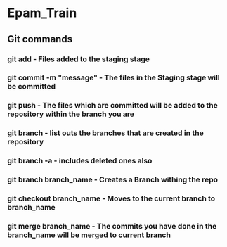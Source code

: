 # Epam_Train

## Git commands

### git add - Files added to the staging stage
### git commit -m "message" - The files in the Staging stage will be committed
### git push - The files which are committed will be added to the repository within the branch you are

### git branch - list outs the branches that are created in the repository
### git branch -a - includes deleted ones also
### git branch branch_name - Creates a Branch withing the repo
### git checkout branch_name - Moves to the current branch to branch_name
### git merge branch_name - The commits you have done in the branch_name will be merged to current branch
